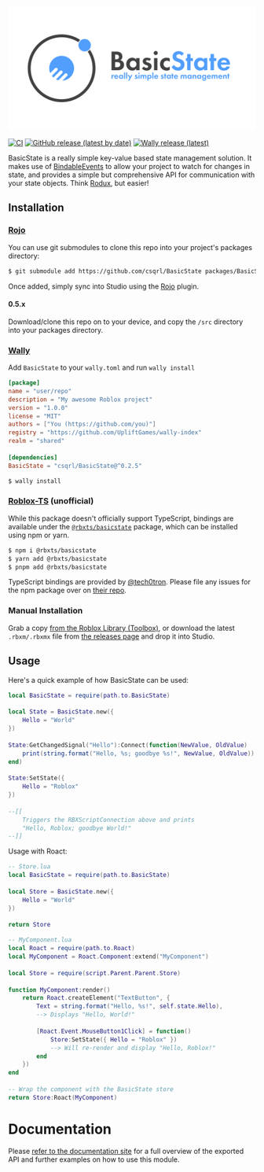 <!-- Project Link References -->

[ci status]: https://github.com/csqrl/BasicState/actions
[latest release]: https://github.com/csqrl/BasicState/releases/latest
[library url]: https://www.roblox.com/library/5023525481
[docs]: https://csqrl.github.io/BasicState
[npm package]: https://www.npmjs.com/package/@rbxts/basicstate
[ts bindings repo]: https://github.com/tech0tron/BasicState

<!-- Articles -->

[rojo]: https://rojo.space
[wally]: https://github.com/upliftgames/wally
[roblox/rodux]: https://roblox.github.io/rodux/
[devhub/bindableevents]: https://developer.roblox.com/en-us/api-reference/class/BindableEvent
[roblox-ts]: https://roblox-ts.com/
[@tech0tron]: https://github.com/tech0tron

<!-- Images -->

[shield ci]: https://github.com/csqrl/BasicState/actions/workflows/unit-tests.yml/badge.svg
[shield gh release]: https://img.shields.io/github/v/release/csqrl/BasicState?label=latest+release&style=flat
[shield wally release]: https://img.shields.io/endpoint?url=https://runkit.io/clockworksquirrel/wally-version-shield/branches/master/csqrl/BasicState&color=blue&label=wally&style=flat
[hero]: .github/assets/basicstate-cover.png

[![BasicState][hero]][docs]

[![CI][shield ci]][ci status]
[![GitHub release (latest by date)][shield gh release]][latest release]
[![Wally release (latest)][shield wally release]][latest release]

BasicState is a really simple key-value based state management solution. It makes use of [BindableEvents][devhub/bindableevents] to allow your project to watch for changes in state, and provides a simple but comprehensive API for communication with your state objects. Think [Rodux][roblox/rodux], but easier!

## Installation

### [Rojo][rojo]

You can use git submodules to clone this repo into your project's packages directory:

```sh
$ git submodule add https://github.com/csqrl/BasicState packages/BasicState
```

Once added, simply sync into Studio using the [Rojo][rojo] plugin.

#### 0.5.x

Download/clone this repo on to your device, and copy the `/src` directory into your packages directory.

### [Wally][wally]

Add `BasicState` to your `wally.toml` and run `wally install`

```toml
[package]
name = "user/repo"
description = "My awesome Roblox project"
version = "1.0.0"
license = "MIT"
authors = ["You (https://github.com/you)"]
registry = "https://github.com/UpliftGames/wally-index"
realm = "shared"

[dependencies]
BasicState = "csqrl/BasicState@^0.2.5"
```

```sh
$ wally install
```

### [Roblox-TS][roblox-ts] (unofficial)

While this package doesn't officially support TypeScript, bindings are available under the [`@rbxts/basicstate`][npm package] package, which can be installed using npm or yarn.

```sh
$ npm i @rbxts/basicstate
$ yarn add @rbxts/basicstate
$ pnpm add @rbxts/basicstate
```

TypeScript bindings are provided by [@tech0tron][@tech0tron]. Please file any issues for the npm package over on [their repo][ts bindings repo].

### Manual Installation

Grab a copy [from the Roblox Library (Toolbox)][library url], or download the latest `.rbxm/.rbxmx` file from [the releases page][latest release] and drop it into Studio.

## Usage

Here's a quick example of how BasicState can be used:

```lua
local BasicState = require(path.to.BasicState)

local State = BasicState.new({
    Hello = "World"
})

State:GetChangedSignal("Hello"):Connect(function(NewValue, OldValue)
    print(string.format("Hello, %s; goodbye %s!", NewValue, OldValue))
end)

State:SetState({
    Hello = "Roblox"
})

--[[
    Triggers the RBXScriptConnection above and prints
    "Hello, Roblox; goodbye World!"
--]]
```

Usage with Roact:

```lua
-- Store.lua
local BasicState = require(path.to.BasicState)

local Store = BasicState.new({
    Hello = "World"
})

return Store
```

```lua
-- MyComponent.lua
local Roact = require(path.to.Roact)
local MyComponent = Roact.Component:extend("MyComponent")

local Store = require(script.Parent.Parent.Store)

function MyComponent:render()
    return Roact.createElement("TextButton", {
        Text = string.format("Hello, %s!", self.state.Hello),
        --> Displays "Hello, World!"

        [Roact.Event.MouseButton1Click] = function()
            Store:SetState({ Hello = "Roblox" })
            --> Will re-render and display "Hello, Roblox!"
        end
    })
end

-- Wrap the component with the BasicState store
return Store:Roact(MyComponent)
```

# Documentation

Please [refer to the documentation site][docs] for a full overview of the exported API and further examples on how to use this module.
